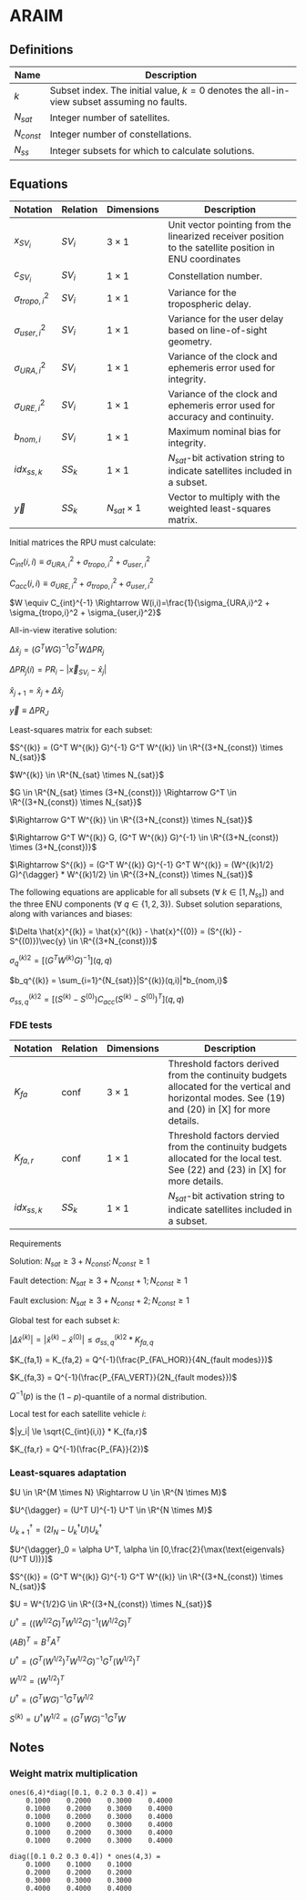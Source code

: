 # ARAIM

## Definitions

Name | Description
-- | --
$k$ | Subset index. The initial value, $k=0$ denotes the all-in-view subset assuming no faults.
$N_{sat}$ | Integer number of satellites.
$N_{const}$ | Integer number of constellations.
$N_{ss}$ | Integer subsets for which to calculate solutions.

## Equations

Notation | Relation | Dimensions | Description
-- | -- | -- | --
$x_{SV_i}$ | $SV_i$ | $3 \times 1$ | Unit vector pointing from the linearized receiver position to the satellite position in ENU coordinates
$c_{SV_i}$ | $SV_i$ | $1 \times 1$ | Constellation number.
$\sigma_{tropo,i}^2$ | $SV_i$ | $1 \times 1$ | Variance for the tropospheric delay.
$\sigma_{user,i}^2$ | $SV_i$ | $1 \times 1$ | Variance for the user delay based on line-of-sight geometry.
$\sigma_{URA,i}^2$ | $SV_i$ | $1 \times 1$ | Variance of the clock and ephemeris error used for integrity.
$\sigma_{URE,i}^2$ | $SV_i$ | $1 \times 1$ | Variance of the clock and ephemeris error used for accuracy and continuity.
$b_{nom,i}$ | $SV_i$ | $1 \times 1$ | Maximum nominal bias for integrity.
$idx_{ss,k}$ | $SS_k$ | $1 \times 1$ | $N_{sat}$-bit activation string to indicate satellites included in a subset.
$\vec{y}$ | $SS_k$ | $N_{sat} \times 1$ | Vector to multiply with the weighted least-squares matrix.

Initial matrices the RPU must calculate:

$C_{int}(i,i) \equiv \sigma_{URA,i}^2 + \sigma_{tropo,i}^2 + \sigma_{user,i}^2$

$C_{acc}(i,i) \equiv \sigma_{URE,i}^2 + \sigma_{tropo,i}^2 + \sigma_{user,i}^2$

$W \equiv C_{int}^{-1} \Rightarrow W(i,i)=\frac{1}{\sigma_{URA,i}^2 + \sigma_{tropo,i}^2 + \sigma_{user,i}^2}$

All-in-view iterative solution:

$\Delta \hat{x}_j=(G^T W G)^{-1} G^T W \Delta PR_j$

$\Delta PR_j(i)=PR_i-|\vec{x}_{SV_{i}}-\hat{x}_j|$

$\hat{x}_{j+1} = \hat{x}_j + \Delta \hat{x}_j$

$\vec{y} \equiv \Delta PR_J$

Least-squares matrix for each subset:

$S^{(k)} = (G^T W^{(k)} G)^{-1} G^T W^{(k)} \in \R^{(3+N_{const}) \times N_{sat}}$

$W^{(k)} \in \R^{N_{sat} \times N_{sat}}$

$G \in \R^{N_{sat} \times (3+N_{const})} \Rightarrow G^T \in \R^{(3+N_{const}) \times N_{sat}}$

$\Rightarrow G^T W^{(k)} \in \R^{(3+N_{const}) \times N_{sat}}$

$\Rightarrow G^T W^{(k)} G, (G^T W^{(k)} G)^{-1} \in \R^{(3+N_{const}) \times (3+N_{const})}$

$\Rightarrow S^{(k)} = (G^T W^{(k)} G)^{-1} G^T W^{(k)} = (W^{(k)1/2} G)^{\dagger} * W^{(k)1/2} \in \R^{(3+N_{const}) \times N_{sat}}$

The following equations are applicable for all subsets ($\forall \ k \in [1,N_{ss}]$) and the three ENU components ($\forall \ q \in \{1,2,3\}$). Subset solution separations, along with variances and biases:

$\Delta \hat{x}^{(k)} = \hat{x}^{(k)} - \hat{x}^{(0)} = (S^{(k)} - S^{(0)})\vec{y} \in \R^{(3+N_{const})}$

$\sigma_q^{(k)2} = [(G^T W^{(k)} G)^{-1}](q,q)$

$b_q^{(k)} = \sum_{i=1}^{N_{sat}}|S^{(k)}(q,i)|*b_{nom,i}$

$\sigma_{ss,q}^{(k)2} = [(S^{(k)}-S^{(0)})C_{acc}(S^{(k)}-S^{(0)})^T](q,q)$

### FDE tests

Notation | Relation | Dimensions | Description
-- | -- | -- | --
$K_{fa}$ | conf | $3 \times 1$ | Threshold factors derived from the continuity budgets allocated for the vertical and horizontal modes. See (19) and (20) in [X] for more details.
$K_{fa,r}$ | conf | $1 \times 1$ | Threshold factors dervied from the continuity budgets allocated for the local test. See (22) and (23) in [X] for more details.
$idx_{ss,k}$ | $SS_k$ | $1 \times 1$ | $N_{sat}$-bit activation string to indicate satellites included in a subset.

Requirements

Solution: $N_{sat} \ge 3 + N_{const}; N_{const} \ge 1$

Fault detection: $N_{sat} \ge 3 + N_{const} + 1; N_{const} \ge 1$

Fault exclusion: $N_{sat} \ge 3 + N_{const} + 2; N_{const} \ge 1$

Global test for each subset $k$:

$|\Delta \hat{x}^{(k)}| = |\hat{x}^{(k)} - \hat{x}^{(0)}| \le \sigma_{ss,q}^{(k)2} * K_{fa,q}$

$K_{fa,1} = K_{fa,2} = Q^{-1}(\frac{P_{FA\_HOR}}{4N_{fault modes}})$

$K_{fa,3} = Q^{-1}(\frac{P_{FA\_VERT}}{2N_{fault modes}})$

$Q^{-1}(p)$ is the $(1-p)$-quantile of a normal distribution.

Local test for each satellite vehicle $i$:

$|y_i| \le \sqrt{C_{int}(i,i)} * K_{fa,r}$

$K_{fa,r} = Q^{-1}(\frac{P_{FA}}{2})$

### Least-squares adaptation

$U \in \R^{M \times N} \Rightarrow U \in \R^{N \times M}$

$U^{\dagger} = (U^T U)^{-1} U^T \in \R^{N \times M}$

$U^{\dagger}_{k+1}=(2I_N - U^{\dagger}_k U) U^{\dagger}_k$

$U^{\dagger}_0 = \alpha U^T, \alpha \in [0,\frac{2}{\max(\text{eigenvals}(U^T U))}]$

$S^{(k)} = (G^T W^{(k)} G)^{-1} G^T W^{(k)} \in \R^{(3+N_{const}) \times N_{sat}}$

$U = W^{1/2}G \in \R^{(3+N_{const}) \times N_{sat}}$

$U^{\dagger} = ((W^{1/2}G)^T W^{1/2}G)^{-1} (W^{1/2}G)^T$

$(AB)^T = B^T A^T$

$U^{\dagger} = (G^T (W^{1/2})^T W^{1/2}G)^{-1} G^T (W^{1/2})^T$

$W^{1/2} = (W^{1/2})^T$

$U^{\dagger} = (G^T W G)^{-1} G^T W^{1/2}$

$S^{(k)} = U^{\dagger} W^{1/2} = (G^T W G)^{-1} G^T W$

## Notes

### Weight matrix multiplication
```
ones(6,4)*diag([0.1, 0.2 0.3 0.4]) =
    0.1000    0.2000    0.3000    0.4000
    0.1000    0.2000    0.3000    0.4000
    0.1000    0.2000    0.3000    0.4000
    0.1000    0.2000    0.3000    0.4000
    0.1000    0.2000    0.3000    0.4000
    0.1000    0.2000    0.3000    0.4000
```

```
diag([0.1 0.2 0.3 0.4]) * ones(4,3) =
    0.1000    0.1000    0.1000
    0.2000    0.2000    0.2000
    0.3000    0.3000    0.3000
    0.4000    0.4000    0.4000
```
